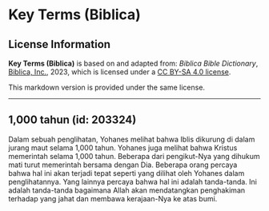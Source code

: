 # Key Terms (Biblica)

## License Information

**Key Terms (Biblica)** is based on and adapted from: _Biblica Bible Dictionary_, [Biblica, Inc.](https://www.biblica.com/), 2023, which is licensed under a [CC BY-SA 4.0 license](https://creativecommons.org/licenses/by-sa/4.0/legalcode.en).

This markdown version is provided under the same license.



--------------------------------

## 1,000 tahun (id: 203324)

Dalam sebuah penglihatan, Yohanes melihat bahwa Iblis dikurung di dalam jurang maut selama 1,000 tahun. Yohanes juga melihat bahwa Kristus memerintah selama 1,000 tahun. Beberapa dari pengikut\-Nya yang dihukum mati turut memerintah bersama dengan Dia. Beberapa orang percaya bahwa hal ini akan terjadi tepat seperti yang dilihat oleh Yohanes dalam penglihatannya. Yang lainnya percaya bahwa hal ini adalah tanda\-tanda. Ini adalah tanda\-tanda bagaimana Allah akan mendatangkan penghakiman terhadap yang jahat dan membawa kerajaan\-Nya ke atas bumi.


